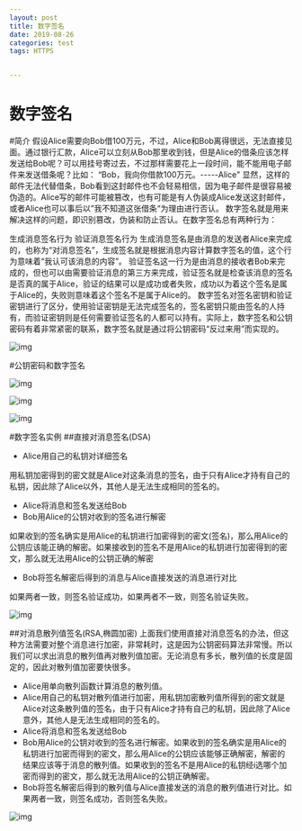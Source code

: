 ```yaml
---
layout: post
title: 数字签名
date: 2019-08-26
categories: test
tags: HTTPS


---
```


# 数字签名

#简介
假设Alice需要向Bob借100万元，不过，Alice和Bob离得很远，无法直接见面。通过银行汇款，Alice可以立刻从Bob那里收到钱，但是Alice的借条应该怎样发送给Bob呢？可以用挂号寄过去，不过那样需要花上一段时间，能不能用电子邮件来发送借条呢？比如：
“Bob，我向你借款100万元。-----Alice"
显然，这样的邮件无法代替借条，Bob看到这封邮件也不会轻易相信，因为电子邮件是很容易被伪造的。Alice写的邮件可能被篡改，也有可能是有人伪装成Alice发送这封邮件，或者Alice也可以事后以”我不知道这张借条“为理由进行否认。
数字签名就是用来解决这样的问题，即识别篡改，伪装和防止否认。在数字签名总有两种行为：

生成消息签名行为
验证消息签名行为
生成消息签名是由消息的发送者Alice来完成的，也称为“对消息签名”，生成签名就是根据消息内容计算数字签名的值，这个行为意味着“我认可该消息的内容”。
验证签名这一行为是由消息的接收者Bob来完成的，但也可以由需要验证消息的第三方来完成，验证签名就是检查该消息的签名是否真的属于Alice，验证的结果可以是成功或者失败，成功以为着这个签名是属于Alice的，失败则意味着这个签名不是属于Alice的。
数字签名对签名密钥和验证密钥进行了区分，使用验证密钥是无法完成签名的，签名密钥只能由签名的人持有，而验证密钥则是任何需要验证签名的人都可以持有。实际上，数字签名和公钥密码有着非常紧密的联系，数字签名就是通过将公钥密码“反过来用”而实现的。

![img](https://img-blog.csdn.net/20180904235102566?watermark/2/text/aHR0cHM6Ly9ibG9nLmNzZG4ubmV0L3dlaXhpbl80MjI4NjAyMw==/font/5a6L5L2T/fontsize/400/fill/I0JBQkFCMA==/dissolve/70)

#公钥密码和数字签名

![img](https://img-blog.csdn.net/20180904235140119?watermark/2/text/aHR0cHM6Ly9ibG9nLmNzZG4ubmV0L3dlaXhpbl80MjI4NjAyMw==/font/5a6L5L2T/fontsize/400/fill/I0JBQkFCMA==/dissolve/70)

![img](https://img-blog.csdn.net/20180904235351727?watermark/2/text/aHR0cHM6Ly9ibG9nLmNzZG4ubmV0L3dlaXhpbl80MjI4NjAyMw==/font/5a6L5L2T/fontsize/400/fill/I0JBQkFCMA==/dissolve/70)

![img](https://img-blog.csdn.net/20180904235426447?watermark/2/text/aHR0cHM6Ly9ibG9nLmNzZG4ubmV0L3dlaXhpbl80MjI4NjAyMw==/font/5a6L5L2T/fontsize/400/fill/I0JBQkFCMA==/dissolve/70)

#数字签名实例
##直接对消息签名(DSA)

- Alice用自己的私钥对详细签名

用私钥加密得到的密文就是Alice对这条消息的签名，由于只有Alice才持有自己的私钥，因此除了Alice以外，其他人是无法生成相同的签名的。

- Alice将消息和签名发送给Bob
- Bob用Alice的公钥对收到的签名进行解密

如果收到的签名确实是用Alice的私钥进行加密得到的密文(签名)，那么用Alice的公钥应该能正确的解密。如果接收到的签名不是用Alice的私钥进行加密得到的密文，那么就无法用Alice的公钥正确的解密

- Bob将签名解密后得到的消息与Alice直接发送的消息进行对比

如果两者一致，则签名验证成功，如果两者不一致，则签名验证失败。

![img](https://img-blog.csdn.net/2018090500000664?watermark/2/text/aHR0cHM6Ly9ibG9nLmNzZG4ubmV0L3dlaXhpbl80MjI4NjAyMw==/font/5a6L5L2T/fontsize/400/fill/I0JBQkFCMA==/dissolve/70)

##对消息散列值签名(RSA,椭圆加密)
上面我们使用直接对消息签名的办法，但这种方法需要对整个消息进行加密，非常耗时，这是因为公钥密码算法非常慢。所以我们可以求出消息的散列值再对散列值加密。无论消息有多长，散列值的长度是固定的，因此对散列值加密要快很多。

- Alice用单向散列函数计算消息的散列值。
- Alice用自己的私钥对散列值进行加密，用私钥加密散列值所得到的密文就是Alice对这条散列值的签名，由于只有Alice才持有自己的私钥，因此除了Alice意外，其他人是无法生成相同的签名的。
- Alice将消息和签名发送给Bob
- Bob用Alice的公钥对收到的签名进行解密。如果收到的签名确实是用Alice的私钥进行加密而得到的密文，那么用Alice的公钥应该能够正确解密，解密的结果应该等于消息的散列值。如果收到的签名不是用Alice的私钥经i选哪个加密而得到的密文，那么就无法用Alice的公钥正确解密。
- Bob将签名解密后得到的散列值与Alice直接发送的消息的散列值进行对比。如果两者一致，则签名成功，否则签名失败。

![img](https://img-blog.csdn.net/20180905000543967?watermark/2/text/aHR0cHM6Ly9ibG9nLmNzZG4ubmV0L3dlaXhpbl80MjI4NjAyMw==/font/5a6L5L2T/fontsize/400/fill/I0JBQkFCMA==/dissolve/70)

